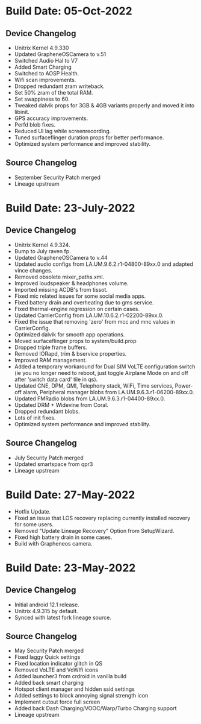 # Build Date: 05-Oct-2022

## Device Changelog
- Unitrix Kernel 4.9.330
- Updated GrapheneOSCamera to v.51
- Switched Audio Hal to V7
- Added Smart Charging
- Switched to AOSP Health.
- Wifi scan improvements.
- Dropped redundant zram writeback.
- Set 50% zram of the total RAM.
- Set swappiness to 60.
- Tweaked dalvik props for 3GB & 4GB variants properly and moved it into libinit.
- GPS accuracy improvements.
- Perfd blob fixes.
- Reduced UI lag while screenrecording.
- Tuned surfaceflinger duration props for better performance.
- Optimized system performance and improved stability.

## Source Changelog
- September Security Patch merged
- Lineage upstream

# Build Date: 23-July-2022

## Device Changelog
- Unitrix Kernel 4.9.324.
- Bump to July raven fp.
- Updated GrapheneOSCamera to v.44
- Updated audio configs from LA.UM.9.6.2.r1-04800-89xx.0 and adapted vince changes.
- Removed obsolete mixer_paths.xml.
- Improved loudspeaker & headphones volume.
- Imported missing ACDB's from tissot.
- Fixed mic related issues for some social media apps.
- Fixed battery drain and overheating due to gms service.
- Fixed thermal-engine regression on certain cases.
- Updated CarrierConfig from LA.UM.10.6.2.r1-02200-89xx.0.
- Fixed the issue that removing 'zero' from mcc and mnc values in CarrierConfig.
- Optimized dalvik for smooth app operations.
- Moved surfaceflinger props to system/build.prop
- Dropped triple frame buffers.
- Removed IORapd, trim & bservice properties.
- Improved RAM management.
- Added a temporary workaround for Dual SIM VoLTE configuration switch (ie you no longer need to reboot, just toggle Airplane Mode on and off after 'switch data card' tile in qs).
- Updated CNE, DPM, QMI, Telephony stack, WiFi, Time services, Power-off alarm, Peripheral manager blobs from LA.UM.9.6.3.r1-06200-89xx.0.
- Updated FMRadio blobs from LA.UM.9.6.3.r1-04400-89xx.0.
- Updated DRM + Widevine from Coral.
- Dropped redundant blobs.
- Lots of init fixes.
- Optimized system performance and improved stability.

## Source Changelog
- July Security Patch merged
- Updated smartspace from qpr3
- Lineage upstream

# Build Date: 27-May-2022

- Hotfix Update.
- Fixed an issue that LOS recovery replacing currently installed recovery for some users.
- Removed "Update Lineage Recovery" Option from SetupWizard.
- Fixed high battery drain in some cases.
- Build with Grapheneos camera.

# Build Date: 23-May-2022

## Device Changelog
- Initial android 12.1 release.
- Unitrix 4.9.315 by default.
- Synced with latest fork lineage source.

## Source Changelog
- May Security Patch merged
- Fixed laggy Quick settings
- Fixed location indicator glitch in QS
- Removed VoLTE and VoWIfi icons
- Added launcher3 from crdroid in vanilla build
- Added back smart charging
- Hotspot client manager and hidden ssid settings
- Added settings to block annoying signal strength icon
- Implement cutout force full screen
- Added back Dash Charging/VOOC/Warp/Turbo Charging support
- Lineage upstream
